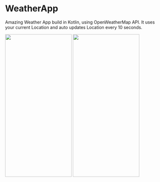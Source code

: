 # WeatherApp
Amazing Weather App build in Kotlin, using OpenWeatherMap API.
It uses your current Location and auto updates Location every 10 seconds.


<img src ="https://user-images.githubusercontent.com/90960084/135219201-24888b2c-e430-408f-bb72-7112c5f7ad7c.png" width="216" height="465" />                                          <img src ="https://user-images.githubusercontent.com/90960084/134806009-0aadde1e-40c5-4cc9-853a-c8cb2bdbe1db.png" width="216" height="465" />
